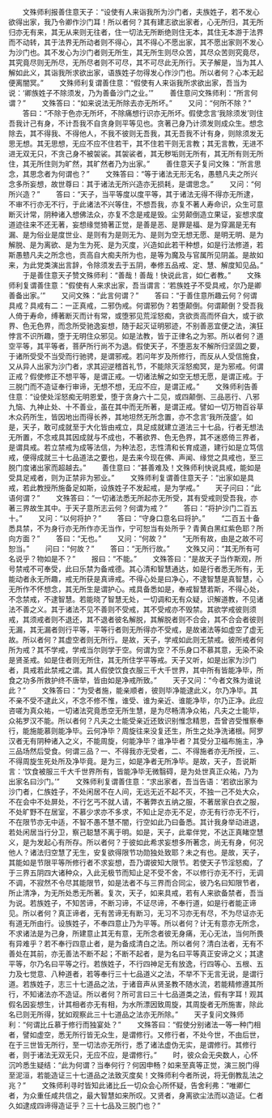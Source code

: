 <!-- { "loadSidebar": true } -->
　　文殊师利报善住意天子：“设使有人来诣我所为沙门者，夫族姓子，若不发心欲得出家，我乃令卿作沙门耳！所以者何？其有建志欲出家者，心无所归，其无所归亦无有来，其无从来则无往者，住一切法无所断绝则住无本，其住无本游于法界而不动转，其于法界无所动者则不得心，其不得心不愿出家，其不愿出家则不发心为沙门也。其不发心为沙门者则无所生，其无所生则尽众苦，其尽众苦则究竟尽，其究竟尽则无所尽，无所尽者则不可尽，其不可尽此无所行。天子解是，当为其人解如此义，其诣我所求欲出家，语族姓子勿得发心作沙门也。所以者何？心本无起便离闇冥。”
　　文殊师利复谓善住意：“假使有人来诣我所求欲出家，吾当为说：‘卿族姓子不除须发，乃为善备沙门之业。’”
　　善住意问文殊师利：“所言何谓？”
　　文殊答曰：“如来说法无所除去亦无所坏。”
　　又问：“何所不除？”
　　答曰：“不除于色亦无所坏，不除痛想行识亦无所坏。假使念言‘我除须发’则住吾我计己有身，不计吾我不自贪身则平等见也。贪著己身乃计须发则成众生。想念除去，其不得我、不得他人，不我不彼则无吾我，其无吾我不计有身，则除须发无思无想。其无思想，无应不应不住若干，其不住若干则无言教；其无言教，无进不进无双无只，不贪己身不被袈裟。其袈裟者，其无秽垢则无所有，其无所有则无所住，其无所住则为旷然，其旷然者乃为出家。”
　　善住意天子复问文殊：“所言思念，其思念者为何谓也？”
　　文殊答曰：“等于诸法无形无名，愚戆凡夫之所兴念多所妄想，故世尊曰：其于诸法无所兴造亦无损耗，是谓思念。”
　　又问：“何所兴造？”
　　答曰：“天子，当平等度以度平等，其于诸法无得不得亦无所逮，不审不行亦无不行，于此诸法不兴等住，不想吾我，亦复不著人寿命识，众生可意断灭计常，阴种诸入想佛法众，亦复不念是戒是毁。尘劳颠倒造立果证，妄想求度道迹往来不还无著，妄想缘觉猗著正觉，是善是恶、是罪是福、是为穿漏是无有漏、是为俗业是度世业、是则有为是则无为、是则为空无想无愿、是明无明、是为解脱、是为离欲、是为生为死、是为灭度，兴造如此若干种想，如是行法修道，若斯愚戆凡夫之所念也，贡高自大痴夫所为也，是等为魔及与官属所见阴盖。是故如来，为此党类演出言辞，令除须发去于五阴，奉修五品戒、定、慧、解度知见品。”
　　于是善住意天子赞文殊师利：“善哉！善哉！快说此言，如仁者教。”
　　文殊师利复谓善住意：“假使有人来求出家，吾当谓言：‘若族姓子不受具戒，尔乃是卿善备出家。’”
　　又问文殊：“此言何谓？”
　　答曰：“于善住意所趣云何？何谓具戒？具戒有二：一正真戒，二邪伪戒。何谓邪伪？若堕颠倒。何谓颠倒？受吾我人倚于寿命，缚著断灭而计有常，或堕邪见荒淫怒痴，贪欲贡高而怀自大，或于欲界、色无色界，而念所受驰逸妄想，随于起灭证明邪迹，不别善恶宜便之法，演狂悖言不识所趣，堕于无明住众邪见。如是法教，皆于正律名之为邪。所以者何？道空平等，其平等者，菩萨所行尚不为退。假使天子，不堕恶友不解所归坚固之要，于诸所受受不当受而行驰骋，是谓邪戒。若问年岁及所修行，而反从人受信施食，又从异人出家为沙门者，求其迎逆稽首礼节，不能除灭淫怒痴冥，是为邪戒。何谓正戒？假使修正不想平等，是谓正戒。一切诸法解之如空无想无愿，是谓正戒。于三脱门而不造证奉行审谛，无想不想，无应不应，是谓正戒。”
　　文殊师利告善住意：“设使处淫怒痴无明恩爱，堕于贪身六十二见，或四颠倒、三品恶行、八邪九恼、九神止处、十不善业，虽在其中而无所著，是谓正戒。譬如一切万物百谷草木众药所生，皆因地出而得长养，其地坦然无所念置，亦不念言‘我所茂盛’。如是，天子，敢可成就至于大化皆由戒立，具足成就建立道法三十七品，行者无想法无所置，不念戒具其因成就与不成也，不著欲界、色无色界，其不迷惑倚三界者，是谓具戒。若立禁戒为成等法信，为种法忍，志性清和长育成道，建行如是立笃信戒，便得成就三十七品道法之要也，是去来今现在佛、声闻、缘觉之具戒也，至三脱门度诸出家而超越去。”
　　善住意曰：“甚善难及！文殊师利快说具戒，能如是受具足戒者，则为正禁非为邪业。”
　　文殊师利复谓善住意天子：“出家如是具戒，若此教授所施备足如斯，设族姓子不发起戒，是为学戒。”
　　天子问曰：“此语何谓？”
　　文殊答曰：“一切诸法悉无所起亦无所受，其有受戒则受吾我，亦著三界故生其中。于天子意所志云何？何谓为戒？”
　　答曰：“将护沙门二百五十。”
　　又问：“以何将护？”
　　答曰：“守身口意名曰将护。”
　　“二百五十备悉具禁，不为身行亦无所作亦无当作，宁可恕当有处所乎？青黄白黑红紫色耶？所向方面？”
　　答曰：“无也。”
　　又问：“何故？”
　　“无所有故，由是之故不可恕当。”
　　问曰：“何故？”
　　答曰：“无所行故。”
　　文殊又问：“其无所有可名说乎？物如是不？”
　　报曰：“不能。”
　　文殊答曰：“是故天子当作斯观，所号禁戒不可奉受，此曰乐禁为备戒德。其心清和智慧通达，如是行者悉无所有，无能动者永无所趣，戒无所获是真谛戒。不得心处是曰净心，不逮智慧是真智慧，心无所作不怀想念，其无所生是谓护心。戒具备悉如是，奉戒智慧若斯，不得心处，不念禁戒，不逮智慧。若能晓了智慧无处，一切调和无有众疑，识解道教，不见诸法不善之义。其于诸法不见不善则不受戒，其不受戒亦不毁禁。其欲学戒彼则须戒，其须戒者则不退还，其不退者彼名解脱，其解脱者则不合会，其不合会者彼则无漏，其无漏者则行平等，平等行者则无所得亦不受戒，是故诸法等如虚空了虚无故。所以者何？其虚空者则无所行。是故，天子，学戒如此则无禁戒。彼所戒者何所为戒？其不学戒，学戒当尔则学于空。何谓为空？不乐身口不慕其意，无染不染是贤圣戒。如是住者则无所住，其无所住学平等戒。天子又听，如是出家为沙门者，具戒若此禁戒之谓。其人假使饮食衣服三千大千世界，其中所有皆能净毕，所食之功多所救护终不唐举，皆由如是净戒所致。”
　　天子又问：“今者文殊为谁说此？”
　　文殊答曰：“为受者施，能亲顺者，彼则毕净能逮此义，尔乃净毕。其不亲不受不逮此义，不念不修不惟，谁受、谁为亲近、谁能净毕，尔乃正净。此应咨嗟为真众祐，一切诸法究竟悉空无所生慧，是为尽畅清净众祐，凡夫之士能毕，众祐罗汉不能。所以者何？凡夫之士能受亲近还致识别惟念精思，吾曾咨受惟察奉行，能施能慕则能净毕。云何净毕？周旋往来没复还生，所生之处净洗诸根。阿罗汉者无有阴种诸入之义，不能周旋，何能净毕？谁净毕者？其受分卫福布施主，净三品场然后受食。何谓三品？一、不得我亦无受者，二、不得施者亦无所授，三、不得周旋生死处所及净毕竟。是为三，如是净者无所净毕。是故，天子，吾说斯言：‘饮食被服三千大千世界所有，皆能净毕无微翳碍，是为处世真正众祐，乃为出家名曰沙门。’”
　　文殊师利复谓善住意：“求出家者，吾当告语：‘若欲出家为沙门者，仁族姓子，不处闲居不在人间，无远无近不起不灭，不独一己不处大众，不在会中不处屏处，不行乞丐不就人请，不著弊衣五纳之服，不著居家白衣之服，不处旷野不在居室，不慕少求亦不多求，不知止足亦无不足，亦无有行亦无不行，不在限节亦无中适，不智不愚不慧不闇，行空如此乃曰备悉。其计我身举动进退，若处闲居当行分卫，察己聪慧不离于明。如是，天子，此辈伴党，不达正真睹空慧义，是为发起心有所存。所以者何？于彼如此希求妄想多所著念，尚无有身，何况他人？诸法归空慧了无生，安复欲得限节功勋独处致耶？未之有也。是故，天子，其能如是节限平等所修行者不求妄想，吾乃谓彼知大限节。若使天子节淫怒痴，了于三界五阴四大诸种众，入此无极节而知止足不受不舍，不以修行亦无不行，无调不调，不寂然不令尽其能限节，如是法者不与三界而合同尘，彼乃名曰知限节者，所止清净，为无所处悉无所著。复次，天子，如来具戒，若有人来欲备禁者，吾当为说。若族姓子，不知苦谛，不断习谛，不证尽谛，不奉行道，如是行者能正谛见。所以者何？真正谛者，无有苦谛无有断习，无习不习亦无有尽，不为尽证亦无有道无所由行。设族姓子，不奉四意止乃为平等。所以者何？计无有意亦无所念，不求诸法是为己身，所建意止其无有意，无所念者彼无身痛，无心无法，当何所畏有异难乎？若不奉行四意止者，是为备成清白之法。所以者何？清白法者，无有不善处在其前，亦无善法不断不起；不断不起者，是为名曰平等真正安谛之义；其逮平等，尔乃名曰平等之行。若族姓子，不行四神足无有放逸，行四等心、五根、五力及七觉意、八种道者，若等奉行三十七品道义之法，不举不下无言无说，是谓行道。若族姓子，志三十七道品之法，于诸音声从贤圣教不随水流，若能精修遵其所行，不知诸法亦不造证。所以者何？所可言曰三十七品道类之法，假有字耳！观其假名因妄想生，计其相者亦无有相，为水所漂因致周旋，其周旋者无所施害，除此名已则无所得，犹如观察此三十七道品之法亦无所除。”
　　天子复问文殊师利：“何谓比丘慕于修行而独宴处？”
　　文殊答曰：“假使分别诸法一等一种门相者，譬如虚空，悉无所行皆无众生，是谓修行。又修行者，不处今世，不由后世，在于三世皆无所行，至一切法亦无所行，悉了诸法虚伪无实，是谓修行。其修行者，则于诸法无双无只，无应不应，是谓修行。”
　　时，彼众会无央数人，心怀沉吟悉生疑结：“此为何谓？当奉何行？何因申畅？如来至真等正觉，演三脱门得至泥洹，若能造证三十七道品之法致灭度矣！文殊师利今者所说，将无倒教乱法之兆？”
　　文殊师利寻时皆知此诸比丘一切众会心所怀疑，告舍利弗：“唯卿仁者，为众重任咸共信之，最大智慧如来所叹。又贤者，身离欲尘法而以造证。仁者久如逮成四谛得造证乎？三十七品及三脱门也？”
